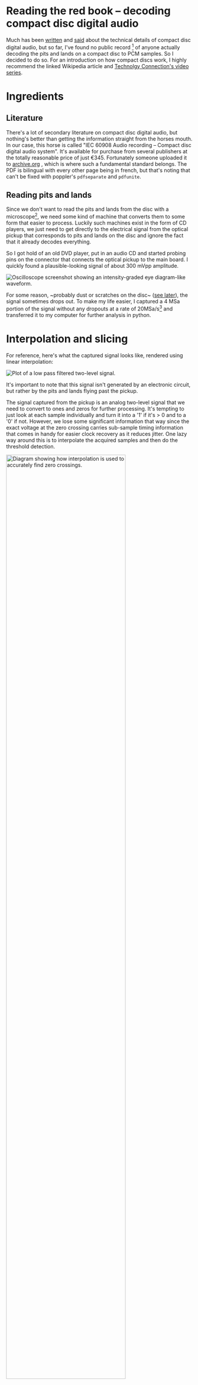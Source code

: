 Reading the red book – decoding compact disc digital audio
==========================================================


Much has been 
[written](https://en.wikipedia.org/wiki/Compact_Disc_Digital_Audio) and 
[said](https://www.youtube.com/playlist?list=PLv0jwu7G_DFWBEyCKt4tKHIk8ez_pZS_P) about the technical details of 
compact disc digital audio, but so far, I've found no public 
record [^1] of anyone actually decoding the pits and lands on a compact disc 
to PCM samples. So I decided to do so. For an introduction on how compact discs work, I highly 
recommend the linked Wikipedia article and [Technolgy Connection's video 
series](https://www.youtube.com/playlist?list=PLv0jwu7G_DFWBEyCKt4tKHIk8ez_pZS_P).

# Ingredients

## Literature

There's a lot of secondary literature on compact disc digital audio, 
but nothing's better than getting the information straight from the horses 
mouth. In our case, this horse is called "IEC 60908 Audio recording –
Compact disc digital audio system". It's available for purchase from 
several publishers at the totally reasonable price of just €345.
Fortunately someone uploaded it to 
[archive.org](https://archive.org/details/RedBookAudioRecordingCompactDiscDigitalAudioSystemIEC60908SecondEdition199902ISBN2831846382)
, which is where such a fundamental standard belongs.
The PDF is bilingual with every other page being in french, but that's 
noting that can't be fixed with poppler's `pdfseparate` and `pdfunite`.

## Reading pits and lands

Since we don't want to read the pits and lands from the disc with a microscope[^1], we need some kind of machine that converts them to 
some form that easier to process. Luckily such machines exist in the 
form of CD players, we just need to get directly to the electrical signal from the 
optical pickup that corresponds to pits and lands on the disc and 
ignore the fact that it already decodes everything.

So I got hold of an old DVD player, put in an audio CD and started probing pins on the 
connector that connects the optical pickup to the main board. I quickly 
found a plausible-looking signal of about 300&nbsp;mVpp amplitude. 

![Oscilloscope screenshot showing an intensity-graded eye diagram-like 
waveform.](media/scope.png)

For some reason, ~probably dust or scratches on the disc~ ([see 
later](#somethings-not-quite-right)), the signal 
sometimes drops out. To make my life easier, I captured a 4&nbsp;MSa portion of 
the signal without any dropouts at a rate of 20MSa/s[^2] and transferred it to my computer for 
further analysis in python.

# Interpolation and slicing

For reference, here's what the captured signal looks like, rendered 
using linear interpolation: 

![Plot of a low pass filtered two-level signal.](media/waveform.png)

It's important to note that this signal isn't generated by an electronic circuit, 
but rather by the pits and lands flying past the pickup.

The signal captured from the pickup is an analog two-level signal that 
we need to convert to ones and zeros for further processing. It's 
tempting to just look at each sample individually and turn it into a 
'1' if it's > 0 and to a '0' if not. However, we lose some significant 
information that way since the exact voltage at the zero crossing 
carries sub-sample timing information that comes in handy for easier 
clock recovery as it reduces jitter. One lazy way around this is to 
interpolate the acquired samples and then do the threshold detection. 

<img src="media/interpolation.svg" width="80%" alt="Diagram showing how 
interpolation is used to accurately find zero crossings.">

I've found that linear interpolation gives comparable results to proper 
sinc interpolation, so that's what I went with. To avoid glitches, I 
added some hysteresis to the threshold detection. The interpolation 
ratio is 20.

# Clock recovery

The first step in decoding any kind of signal without an explicit clock 
is recovering the clock from the signal itself. This usually aided by 
some kind of line coding that ensures that there are only so many 
consecutive bits without a transition. In our case the line coding is 
[Eight-to-fourteen 
modulation](https://en.wikipedia.org/wiki/Eight-to-fourteen_modulation) 
that maps one byte to 14 channel bits. It is then 
pressed onto the disc using NRZ-I (Non-return to zero inverted)
encoding, that is a '1' is encoded as a transition 
and a '0' as no transition. The combination of these two 
encodings guarantees that there are no more than 11 and no less 
than 3 unchanging consecutive bits.

This means that when looking at the signal we can't assume that the 
shortest time between two transitions is one unit interval, instead 
it's three.

The usual way of recovering the clock from a signal with an embedded 
clock is by means of a [phase-locked 
loop](https://en.wikipedia.org/wiki/Phase-locked_loop). While these are 
usually implemented in a mixed-signal circuit, implementing one in 
software can be surprisingly easy. In this instance, it can be seen as 
a discrete-time simulation that's clocked at 400 MHz, i.e. on every 
interpolated bit.

Same as with a hardware PLL we need three main components. VCO, phase 
detector and loop filter.

## VCO

A simple way of implementing a VCO in software is by means of an 
[Numerically-controlled 
oscillator](https://en.wikipedia.org/wiki/Numerically-controlled_oscillator).
Since all we need is know when to sample the input signal, the 
phase-to-amplitude converter part of the NCO can be reduced to 
detecting if the accumulator has wrapped around.

The phase accumulator is as simple as adding the frequency tuning word 
to the accumulator modulo the accumulator size on every clock cycle :

```python
acc = 0
last_acc = 0
ftw = 42
acc_size = 1000
for bit in all_bits :
    if acc < last_acc :
        # integrator has wrapped around, sample the input
    last_acc = acc
    acc = (acc+ftw)%acc_size # that's the actual NCO
```

## Phase detector

The job of the phase detector is to convert the phase difference 
between the output of the VCO and the incoming data stream into a 
proportional voltage. With the VCO being an NCO, implementing the phase detector is 
as simple as sampling the value of the phase accumulator whenever the 
input signal changes. That way, the phase detector also keeps its output 
constant in the absence of transitions at the input. To keep the sampling point 
as far away from the input transitions as possible, we want the phase of the 
VCO to be 180° at the transitions.

```python
last_bit = False
phase_delta = 0
for bit in all_bits :
    if last_bit != bit :
        phase_delta = (acc_size/2 - acc)
    last_bit = bit

```

## Loop filter

To smooth the output of the phase detector before feeding it into the 
VCO, we need some kind of low-pass filter. I went with the equivalent 
of a first order low pass since that's trivial to implement and turned 
out be good enough.

```python
last_bit = False
phase_delta = 0
delta_filtered = 0 
for bit in all_bits :
    ...
    alpha = .005
    delta_filtered = delta*alpha + delta_filtered*(1-alpha)
    ...
```

## Putting it all together

Here's how it all looks connected:

![Block diagram of a PLL-based clock recovery with the equivalent 
python code on the right.](media/cr.svg)

I found it really instructive to 
discover that a 
PLL-based clock recovery can be implemented in about a dozen lines of 
Python or any other imperative language without the use of any 
high-level tools such as Simulink. Apart from that it's quite 
fascinating how little it takes to implement a system that exhibits 
complex dynamic behaviour. Contrast that to other code, where the same 
number of lines just adds a couple of buttons to a window or so and 
requires calling into thousands of lines of library code.

## Making it lock

Anyone who has ever dealt with closed-loop feedback systems will tell you that 
debugging them can be really difficult since it's hard to separate 
cause from effect. 

To get around this, we first operate our PLL open-loop by setting the loop 
gain to zero. It's also worth noting that a PLL with this kind of phase 
detector that's not sensitive to frequency will have a fairly tight 
lock range, which means that we need to get the VCO center frequency 
fairly close to its nominal frequency.

After playing with the center frequency of the VCO and the loop filter 
corner frequency this is what we get:

![A noisy and glitchy sawtooth waveform.](media/open-loop.png)

We can see that the phase detector outputs a sawtooth waveform which 
indicates that there's a frequency offset between the VCO and input 
frequency. Closing the loop by increasing the loop gain, the PLL locks 
and the phase error becomes constant. Why constant and not zero, you 
may ask? To bring the VCO to the correct frequency, its tuning voltage, 
i.e. the output of the phase detector and loop filter must be non-zero, 
resulting in a residual phase offset. We can eliminate that offset by 
introducing and integrator the loop so that we can get a zero phase 
detector output and non-zero tuning voltage. Tweaking the integrator 
gain, we get this:

![A noisy signal settling to zero.](media/closed-loop.png)


The output of the phase detector being relatively close to zero indicates that our 
PLL is working as intended so we can move on to the next step, that is 
sampling the input signal with the recovered clock. As mentioned in the 
VCO section, this is as simple as capturing the value of the input 
signal every time the phase accumulator overflows.

```python
sampled_bits = []
for bit in all_bits :
    if acc < last_acc :
        sampled_bits.append(bit)
    ...
```

This leaves us with a stream of bits that we need to make sense of.

Here's another plot to verify that the clock recovery is working as it 
should:

![A sawtooth waveform and and rectangular waveform.](media/cr-working.png)

We see that the VCO's phase is close to 180° when the input 
transitions and thus the phase wraparounds are as far from the edges as 
they can be.

## Lock range

Now that the clock recovery was working, I was curious to see how close 
to the actual frequency I need to get the VCO's initial frequency, i.e. 
what the PLL's lock range is. The correct frequency tuning word the 
locked PLL settles on is 42.6. The minimum initial frequency tuning 
word to achieve this is 41.6, the maximum is 43.9. This results in a 
lock range of about ±2.3%. I don't know if this is particularly good or 
bad for a PLL-based clock recovery.

# NRZI decoding

As mentioned before, ones and zeros aren't encoded as-is on a CD, 
instead a '1' is econded as 
a transition and a '0' as no transition. This means it's insignificant 
whether a land on the disc is a high level or a low level. Decoding it is as simple as 
comparing each value to its predecessor:

```python
nrz_bits = [a != b for a,b in zip(sampled_bits[1:], sampled_bits)]
```

# Framing

Data on a compact disc is structured as frames of 588 channel bits:

![A diagram showing the frame structure.](media/frame.svg)

First, we have a 24 bit long sync pattern. The sync pattern has been 
chosen in such a way that it can't appear in valid data, so we can be 
absolutely sure to have found the start of a frame if we've seen the 
sync pattern.

To extract the frames from the bitstream, we do exactly this and write 
the sync pattern as well as the following 588-24 =  564 channel bits to 
a file for further decoding. The file contains each frame encoded as 588 
`1`s and `0`s per line.

The sync word is followed by the EFM-encoded control byte and 32 
payload bytes, 24 of which are actual PCM samples and 8 of which are 
parity bytes. Each EFM-encoded byte is separated from its neighboring 
bytes by three merging bits to guarantee DC balance and meet the 
specified run length requirements. The actual value of the merging bits 
is irrelevant and isn't used in the decoding process.

See [analyze.py](/analyze.py) for the implementation of all of this.

# Frame decoding

With the frames neatly put into a file we're now safely in the digital 
realm and can start to make sense of 
the data stored in them. Since the python code for this is much less 
interesting and magic than the clock recovery, there'll be fewer code snippets throughout this section.

## Subcode

Apart from the actual PCM samples, there's metadata in the form of 
subcode on the disc. We'll deal with this first since it's simpler to 
decode than the PCM samples and it's much easier to tell if we got it right.

This is the first time where we actually have to decode the 
eight-to-fourteen modulation. Decoding it is as simple as going through 
a lookup table that maps 14 bit words to 8 bit words. The contents of 
the lookup table are given as images in the standard. Too lazy to type 
thousands of ones and zeros, I OCR'd them using tesseract and 
massaged the resulting text into a lookup table that's read from the 
python script[^3].

The subcode is stored in a way that I found confusing at first: A CD 
contains 8 channels of subcode, one of which is actually interesting.
Rather than storing the content of each subcode channel contiguously, 
The subcode byte in the frame carries 1 bit for each of the 8 subcode 
channels at once, so we get one bit for each subcode channel per frame.

![A diagram showing how the subcode is extracted from frames.](media/subcode.svg)


The subcode itself also has some kind of framing structure, called 
blocks. Each block contains 96 payload bits. And is delimited by two 
14-bit synchronization words S₀ and S₁ that don't map to anything the EFM LUT, so 
there's no ambiguity in finding the start of a block.
 
The first (P) subcode channel encodes the start of a track and is '0' 
for the remainder of the track. The second (Q) channel is the one 
that contains data we can make sense of.

All Q-channel blocks I decoded have the ADR bits set to `0001`, meaning that the 
DATA-Q bits are to be interpreted as Mode 1:

![A diagram showing the contents of the Q-Channel subcode.](media/subcode2.svg)

It's a bit odd that all numbers are BCD-encoded, I guess it was done 
that way so displaying them on a 7-segment display requires the least 
amount of logic.

 - Track number: Current track on the Disc
 - Index: Tracks can be subdivided by indices, but very few discs use this
 - Min/Sec: Current run time of the track
 - Frame: Each second is subdivided into 75 frames (This frame is 
 different from the 588-bit channel frame)
 
Given that one frame of 588 channel bits contains 24 bytes of audio 
that make up 6 samples at a sample rate of 44.1 kHz, we get 
frames at a rate of 44.1kHz / 6 = 7350 frames/sec. Since it takes 98 
frames to form a block, this results in a block rate of 44.1kHz / 6 / 
98 = 75 Hz. This explains why each second is subdivided the way it is.

Decoding the data I captured, we get this:

```
Track 1.1 R=01:08:70 A=01:10:70
Track 1.1 R=01:08:71 A=01:10:71
Track 1.1 R=01:08:72 A=01:10:72
Track 1.1 R=01:08:73 A=01:10:73
Track 1.1 R=01:08:74 A=01:10:74
Track 1.1 R=01:09:00 A=01:11:00
Track 1.1 R=01:09:01 A=01:11:01
Track 1.1 R=01:09:02 A=01:11:02
Track 1.1 R=01:09:03 A=01:11:03
```

We can see that track number matches what was on the DVD player when I 
captured the waveform and that the frame number is incrementing as it 
should and wraps around at 75.

Looking good so far!

The only thing left to do is to check that the CRC is correct. The 
standard specifies the polynomial to be x¹⁶&nbsp;+&nbsp;x¹²&nbsp;+&nbsp;x⁵&nbsp;+&nbsp;1 which is 
identical to the 16-bit CRC-CCITT and that the 
parity bits are stored inverted. Feeding the CONTROL, ADR, DATA-Q and 
inverted parity bits into the CRC should yield a zero CRC.

```python
def calc_crc(bits) :
    poly = 0x1021
    crc = 0
    for bit in bits :
        if (crc>>15)&1 != bit :
            crc = ((crc<<1)&0xffff) ^ poly
        else :
            crc = ((crc<<1)&0xffff)
    return crc
```

I was both surprised and relieved when the CRC did indeed turned out to 
be zero for all blocks, since I wouldn't have had much of an idea where to start 
debugging this other than staring at the code.

## Samples

Successfully having decoded the Q-Channel subcode gave me the confidence that 
all of the previous steps, including OCR'ing the EFM LUT, were done correctly, so it's now time for the 
main event, the audio samples in glorious 16 bit linear PCM.

Revisiting the frame structure, we're now looking at the data and 
parity bytes:

![A diagram showing the frame structure.](media/frame.svg)

Each frame contains 32 payload bytes, 24 of which are data and 8 of 
which are parity byes.

As every article on compact disc digital audio mentions, samples are 
encoded using [Cross-interleaved reed-solomon coding 
(CIRC)](https://en.wikipedia.org/wiki/Cross-interleaved_Reed%E2%80%93Solomon_coding). The 
specification helpfully provides block diagrams of the encoder and 
decoder, which I've redrawn and put side-by-side for clarity:

![A complicated diagram of the CIRC encoder and decoder.](media/circ-enc-dec.svg)

Tracing each byte from input to output, we see that each byte is 
subject to the same delay of 111 frames, so the data stays as-is.

The important takeaway from the encoder block diagram is that the 
reed-solomon forward error correction (FEC) in the C₁ and C₂ encoders merely tacks on extra parity bytes and leaves the 
sample data as-is. That means we can focus on deinterleaving first 
and deal with the FEC later on.

Ignoring the FEC, the decoder is exactly the inverse of the 
encoder.

Based on that knowledge, we can substitute the C₁ and C₂ decoder boxes in 
the above block with pass-throughs as indicated by the dashed lines. This leaves us 
with having to implement the various delay and reordering elements.

I implemented the delay elements as a shift register encapsulated in a 
class. Calling the `step` method returns the value from a prior 
invocation, depending on `n_delay`.

```python
class Delay:
    def __init__(self, n_delay, fill = None) :
        self.register = [fill]*n_delay
        
    def step(self, v) :
        if len(self.register) == 0 :
            return v
        r = self.register[-1]
        self.register = [v] + self.register[:-1]
        return r

d = Delay(3)
print(d.step(1)) # prints None
print(d.step(2)) # prints None
print(d.step(3)) # prints None
print(d.step(4)) # prints 1
print(d.step(5)) # prints 2
....

```

For each column of delay stages, we create a list that has the 
individual delay elements:

```python
first_delays = [Delay(0 if i%2 == 0 else 1, 0) for i in range(32)]
```

Applying the delay to all input symbols then is as simple as zipping 
them with the delay elements and calling `step` on each of them:

```python
symbols_delayed1 = [d.step(x) for d,x in zip(first_delays, symbols_in)]
```

The other delay columns work more or less identical apart from different 
delay values.

Right before the last delay columns, we need to shuffle the samples as 
indicated in the decoder diagram. Thanks to list comprehensions, that's 
a one-liner as well:

```python
# output to input sample
deinterleave_tab = ( 0, 1, 6, 7, 16, 17, 22, 23, 2, 3, 8, 9, 18, 19, 24, 25, 4, 5, 10, 11, 20, 21, 26, 27)
symbols_deinterleaved = [symbols_delayed2[i] for i in deinterleave_tab]
```

After this deinterleaving step, we get 24 bytes that form 6 consecutive 
stereo samples. All that's left to do is combine the bytes into the 
appropriate samples taking into account two's complement.

We then run this process for all frames and dump the samples into a 
wave file at 44.1&nbsp;kHz sample rate, so we get something we can 
listen to. Even though we only got about 0.8&nbsp;s of audio, it sounds 
plausible. To know if I got it all right, I ripped that particular 
track as an uncompressed wave file and imported it into Audacity. 
I aligned it to the decoded audio snippet with the help of the 
timestamps from the subcode and inverted it. Adding both tracks 
resulted in absolute silence, confirming that the decoded samples are 
indeed correct!

See [decode.py](/decode.py) for the implementation of all of this.


# Something's not quite right...

Remember that we initially captured 4&nbsp;MSa at 20&nbsp;MSa/s on the 
oscilloscope? This 
corresponds to a record length of 0.2&nbsp;s. However, we got 0.78&nbsp; 
seconds of audio. Since compact disc digital audio operates in real 
time, this is doesn't quite add up. The frequency tuning word from the 
PLL backs this up: The raw bit rate of a compact disc should be: 
44.1&nbsp;kHz / 6 samples per frame × 588 bits per frame = 
4.3218&nbsp;MBit/s. However, the bit rate as per the VCO frequency is 
42.6 / 1000 × 20&nbsp;MSa/s × 20 = 17.04&nbsp;MBit/s. Multiplying this 
by the ratio between the oscilloscope record length and the length 
of the decoded audio, we get: 17.04&nbsp;MBit/s × (0.2&nbsp;s / 
0.78&nbsp;s) = 4.33&nbsp;MBit/s, which is fairly close to the expected 
bit rate, so at least that that checks out.

All of this didn't quite make sense at first. If the DVD player is 
reading the disc about 4× faster than it needs to, where's that data 
going? Then I remembered the dropouts I initially saw on the 
oscilloscope. Maybe these dropouts aren't actually dust or scratches, 
but the DVD player too fast to and then jumping 
back on the disc to maintain the 
correct data rate on average?

To find out if that's the case, I captured another portion of the 
waveform that has such a dropout:

![Oscilloscope screenshot showing an intensity-graded waveform that 
drops in amplitude three times. The middle dropout is magnified.](media/dropout.png)

At first attempt, the clock recovery PLL didn't relock after the first
dropout and stayed unlocked thereafter. Looking at the PLL's signals, I 
found out that the integrator went off the rails during the dropout to 
the point where it was so far off that the PLL had no chance of ever 
locking again. Clamping the magnitude of the integrator value to 
slightly above its nominal value did the trick to get the PLL to relock 
after the dropouts.

With that obstacle out of the way we can decode the Q-Channel subcode 
as before:

```
[...]
Track 2.1 R=00:17:45 A=06:32:53
Track 2.1 R=00:17:46 A=06:32:54
Track 2.1 R=00:17:47 A=06:32:55
CRC error
Track 2.1 R=00:17:27 A=06:32:35
Track 2.1 R=00:17:28 A=06:32:36
Track 2.1 R=00:17:29 A=06:32:37
[...]
Track 2.1 R=00:17:45 A=06:32:53
Track 2.1 R=00:17:46 A=06:32:54
Track 2.1 R=00:17:47 A=06:32:55
CRC error
Track 2.1 R=00:17:27 A=06:32:35
Track 2.1 R=00:17:28 A=06:32:36
Track 2.1 R=00:17:29 A=06:32:37
[...]
Track 2.1 R=00:17:45 A=06:32:53
Track 2.1 R=00:17:46 A=06:32:54
Track 2.1 R=00:17:47 A=06:32:55
CRC error
Track 2.1 R=00:17:27 A=06:32:35
Track 2.1 R=00:17:28 A=06:32:36
Track 2.1 R=00:17:29 A=06:32:37
```

Based on time codes, we can see that the DVD player is indeed reading 
the same part of the disc multiple times. Suspicion confirmed!

My best guess for why the DVD player isn't reading the disc at the 
nominal rate is that the signal conditioning and clock recovery circuitry in the 
SoC can't handle the nominal rate since it also has to 
process the significantly faster signal from a DVD.

# Closing thoughts

Decoding compact disc digital audio from the pickup signal to PCM 
samples was a really interesting project and was surprisingly easy 
after getting the clock recovery right and fixing a couple of stupid 
bugs in the deinterleaver. It's also worth noting that this project 
only required a digital oscilloscope with half-decent memory depth, a CD 
player and some basic DSP and bit shuffling knowledge, so I'm wondering 
why I haven't found much evidence of people having done this before.

One thing that I didn't cover is implementing the Reed-Solomon 
decoder. That'll has to wait until I've developed a better 
understanding of Reed-Solomon forward error correction.


[^1]: While writing this article, a friend of mine pointed me to 
[this](http://www.pmonta.com/compact-disc-microscopy.html) post where 
someone did just that!

[^2]: In the process of implementing the clock recovery, I was scratching my 
head why I was seeing lots of jitter on the acquired signal. Turns out 
that Keysight InfiniiVision oscilloscopes by default randomize the the 
time between samples at low sample rates to prevent aliasing. Turning 
off the antialiasing option in the display menu indeed fixed the 
problem. Another thing worth mentioning is that one needs to press the 
single shot button to get maximum memory depth on this series of 
oscilloscopes. Just pressing stop only yields half the memory depth.

[^3]: Only later I discovered that the freely available [ECMA-130 
Standard](https://www.ecma-international.org/wp-content/uploads/ECMA-130_2nd_edition_june_1996.pdf)
for CD-ROM includes a textual representation of the EFM LUT.
